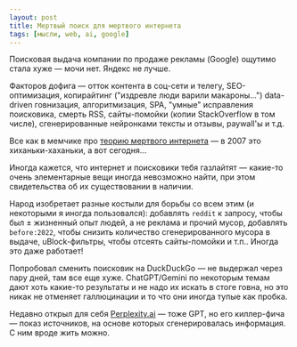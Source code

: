 ```yaml
---
layout: post
title: Мертвый поиск для мертвого интернета
tags: [мысли, web, ai, google]
---
```

Поисковая выдача компании по продаже рекламы (Google) ощутимо стала хуже — мочи нет. Яндекс не лучше. 

Факторов дофига — отток контента в соц-сети и телегу, SEO-оптимизация, копирайтинг ("издревле люди варили макароны...") data-driven говнизация, алгоритмизация, SPA, "умные" исправления поисковика, смерть RSS, сайты-помойки (копии StackOverflow в том числе), сгенерированные нейронками тексты и отзывы, paywall'ы и т.д.

Все как в мемчике про [теорию мертвого интернета](https://en.wikipedia.org/wiki/Dead_Internet_theory) — в 2007 это хиханьки-хаханьки, а вот сегодня...

Иногда кажется, что интернет и поисковики тебя газлайтят — какие-то очень элементарные вещи иногда невозможно найти, при этом свидетельства об их существовании в наличии.

Народ изобретает разные костыли для борьбы со всем этим (и некоторыми я иногда пользовался): добавлять `reddit` к запросу, чтобы был ± жизненный опыт людей, а не реклама и прочий мусор, добавлять `before:2022`, чтобы снизить количество сгенерированного мусора в выдаче, uBlock-фильтры, чтобы отсеять сайты-помойки и т.п.. Иногда это даже работает!

Попробовал сменить поисковик на DuckDuckGo — не выдержал через пару дней, там все еще хуже. ChatGPT/Gemini по некоторым темам дают хоть какие-то результаты и не надо их искать в стоге говна, но это никак не отменяет галлюцинации и то что они иногда тупые как пробка.

Недавно открыл для себя [Perplexity.ai](https://www.perplexity.ai) — тоже GPT, но его киллер-фича — показ источников, на основе которых сгенерировалась информация. С ним вроде жить можно.

